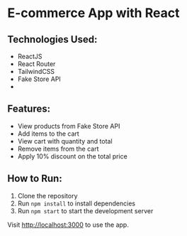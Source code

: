 # E-commerce App with React

## Technologies Used:
- ReactJS
- React Router
- TailwindCSS
- Fake Store API
- 
## Features:
- View products from Fake Store API
- Add items to the cart
- View cart with quantity and total
- Remove items from the cart
- Apply 10% discount on the total price

## How to Run:
1. Clone the repository
2. Run `npm install` to install dependencies
3. Run `npm start` to start the development server

Visit [http://localhost:3000](http://localhost:3000) to use the app.
